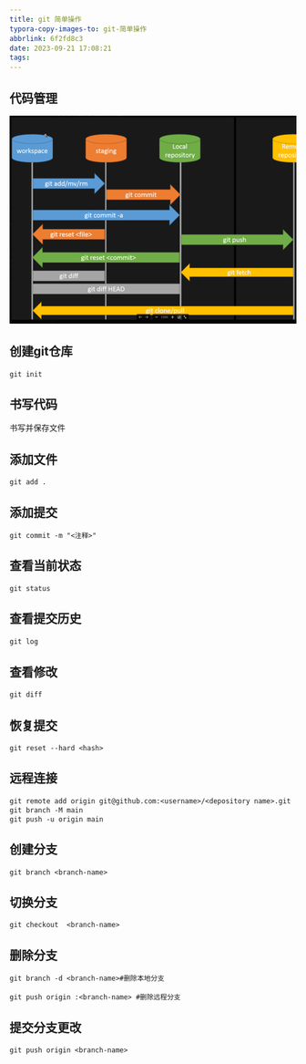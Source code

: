 ```yaml
---
title: git 简单操作
typora-copy-images-to: git-简单操作
abbrlink: 6f2fd8c3
date: 2023-09-21 17:08:21
tags:
---
```


## 代码管理

![image-20230921094200045](git-简单操作/image-20230921094200045.png)

## 创建git仓库

```shell
git init
```

## 书写代码

书写并保存文件

## 添加文件

```shell
git add .
```

## 添加提交

```shell
git commit -m "<注释>"
```

## 查看当前状态

```shell
git status
```

## 查看提交历史

```c
git log
```

## 查看修改

```c
git diff
```

## 恢复提交

```shell
git reset --hard <hash>
```

## 远程连接

```shell
git remote add origin git@github.com:<username>/<depository name>.git
git branch -M main
git push -u origin main
```

## 创建分支

```shell
git branch <branch-name>
```

## 切换分支

```shell
git checkout  <branch-name>
```

## 删除分支

```shell
git branch -d <branch-name>#删除本地分支

git push origin :<branch-name> #删除远程分支
```

## 提交分支更改

```shell
git push origin <branch-name>
```

